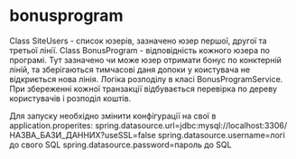 # bonusprogram

Class SiteUsers - список юзерів, зазначено юзер першої, другої та третьої лінії.
Class BonusProgram - відповідність кожного юзера по програмі. Тут зазначено чи може юзер отримати бонус по конктерній ліній, та зберігаються тимчасові даня допоки у коистувача не відкриється нова лінія.
Логіка розподілу в класі BonusProgramService. При збереженні кожної транзакції відбувається перевірка по дереву користувачів і розподіл коштів.

Для запуску необхідно змінити конфігурації на свої в application.properites:
spring.datasource.url=jdbc:mysql://localhost:3306/НАЗВА_БАЗИ_ДАННИХ?useSSL=false
spring.datasource.username=логі до свого SQL
spring.datasource.password=пароль до SQL
